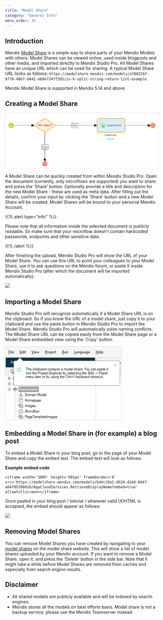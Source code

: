 ```yaml
---
title: "Model Share"
category: "General Info"
menu_order: 30
---
```



## Introduction

Mendix [Model Share](https://modelshare.mendix.com/) is a simple way to share parts of your Mendix Models with others. Model Shares can be viewed online, used inside blogposts and other media, and imported directly to Mendix Studio Pro. All Model Shares have an unique URL which can be used for sharing. A typical Model Share URL looks as follows: `https://modelshare.mendix.com/models/a78832b7-0776-40b7-b041-e69e724ff3d5/iv-k-split-string-return-list-example`.

Mendix Model Share is supported in Mendix 5.14 and above.

## Creating a Model Share

![](attachments/core/2018-02-21_12-38-31.png)

A Model Share can be quickly created from within Mendix Studio Pro. Open the document (currently, only microflows are supported) you want to share and press the 'Share' button. Optionally provide a title and description for the new Model Share - these are used as meta data. After filling out the details, confirm your input by clicking the 'Share' button and a new Model Share will be created. Model Shares will be bound to your personal Mendix Account.

{{% alert type="info" %}}

Please note that all information inside the selected document is publicly readable. So make sure that your microflow doesn't contain hardcoded passwords, endpoints and other sensitive data.

{{% /alert %}}

After finishing the upload, Mendix Studio Pro will show the URL of your Model Share. You can use this URL to point your colleagues to your Model Share, use it to ask questions on the Mendix forum, or paste it inside Mendix Studio Pro (after which the document will be imported automatically).

![](attachments/16713690/16843859.png)

## Importing a Model Share

Mendix Studio Pro will recognize automatically if a Model Share URL is on the clipboard. So if you know the URL of a model share, just copy it to your clipboard and use the paste button in Mendix Studio Pro to import the Model Share. Mendix Studio Pro will automatically solve naming conflicts. The Model Share URL can be copied easily from the Model Share page or a Model Share embedded view using the 'Copy' button.

![](attachments/core/2018-02-21_13-11-18.png)

## Embedding a Model Share in (for example) a blog post

To embed a Model Share in your blog post, go to the page of your Model Share and copy the embed text. The embed text will look as follows:

**Example embed code**

```
<iframe width='100%' height='491px' frameborder='0' src='https://modelshare.mendix.com/models/b44c19a1-db24-424d-8447-a64f85286016/AppCloudServices.RetrieveDisplayName?embed=true' allowfullscreen></iframe>
```

Once pasted in your blog post / tutorial / wherever valid (X)HTML is accepted, the embed should appear as follows:

![](attachments/16713690/16843856.png)

## Removing Model Shares

You can remove Model Shares you have created by navigating to your [model shares](https://modelshare.mendix.com/mymodels/) on the model share website. This will show a list of model shares uploaded by your Mendix account. If you want to remove a Model Share, open it, and press the 'Delete' button in the side bar. Note that it might take a while before Model Shares are removed from caches and especially from search engine results.

## Disclaimer

*   All shared models are publicly available and will be indexed by search engines.
*   Mendix stores all the models on best efforts basis. Model share is not a backup service, please use the Mendix Teamserver instead.
